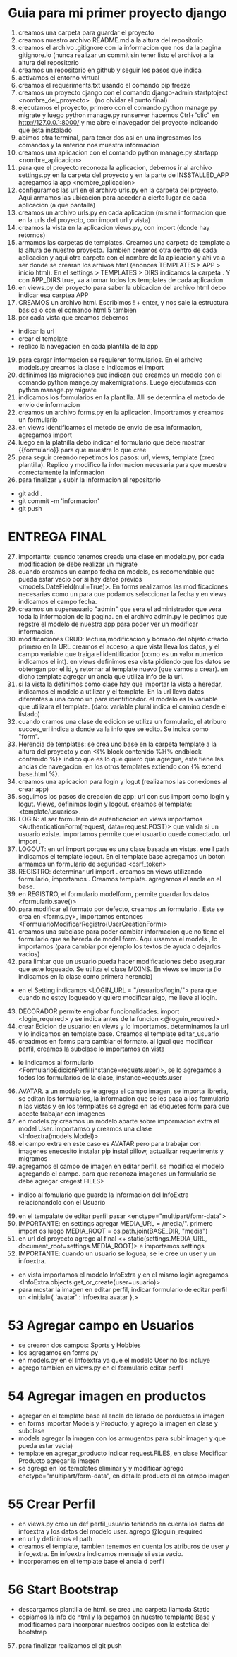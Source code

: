 # Guia para mi primer proyecto django

1. creamos una carpeta para guardar el proyecto
2. creamos nuestro archivo README.md a la altura del repositorio
3. creamos el archivo .gitignore con la informacion que nos da la pagina gitignore.io (nunca realizar un commit sin tener listo el archivo) a la altura del repositorio
4. creamos un repositorio en github y seguir los pasos que indica
5. activamos el entorno virtual
6. creamos el requeriments.txt usando el comando pip freeze
7. creamos un proyecto django con el comando django-admin startptoject <nombre_del_proyecto> . (no olvidar el punto final)
8. ejecutamos el proyecto, primero con el comando python manage.py migrate y luego python manage.py runserver
hacemos Ctrl+"clic" en http://127.0.0.1:8000/ y me abre el navegador del proyecto indicando que esta instalado
9. abimos otra terminal, para tener dos asi en una ingresamos los comandos y la anterior nos muestra informacion
10. creamos una aplicacion con el comando python manage.py startapp <nombre_aplicacion>
11. para que el proyecto reconoza la aplicacion, debemos ir al archivo settings.py en la carpeta del proyecto y en la parte de INSSTALLED_APP agregamos la app <nombre_aplicacion>
12. configuramos las url en el archivo urls.py en la carpeta del proyecto. Aqui armamos las ubicacion para acceder a cierto lugar de cada aplicacion (a que pantalla)
13. creamos un archivo urls.py en cada aplicacion (misma informacion que en la urls del proyecto, con import url y vista)
14. creamos la vista en la aplicacion views.py, con import (donde hay retornos)
15. armamos las carpetas de templates. Creamos una carpeta de template a la altura de nuestro proyecto. Tambien creamos otra dentro de cada aplicacion y aqui otra carpeta con el nombre de la aplicacion y ahi va a ser donde se crearan los arhivos html (enonces TEMPLATES > APP > inicio.html). En el settings > TEMPLATES > DIRS indicamos la carpeta <templates>. Y con APP_DIRS true, va a tomar todos los templates de cada aplicacion
16. en views.py del proyecto para saber la ubicacion del archivo html debo indicar esa carptea APP
17. CREAMOS un archivo html. Escribimos ! +  enter, y nos sale la estructura basica o con el comando html:5 tambien
18. por cada vista que creamos debemos
- indicar la url
- crear el template
- replico la navegacion en cada plantilla de la app
19. para cargar informacion se requieren formularios. En el arhcivo models.py creamos la clase e indicamos el import
20. definimos las migraciones que indican que creamos un modelo con el comando python mange.py makemigrations. Luego ejecutamos con python manage.py migrate
21. indicamos los formularios en la plantilla. Alli se determina el metodo de envio de informacion
22. creamos un archivo forms.py en la aplicacion. Importramos y creamos un formulario
23. en views identificamos el metodo de envio de esa informacion, agregamos import
24. luego en la platnilla debo indicar el formulario que debe mostrar {{formulario}} para que muestre lo que cree
25. para seguir creando repetimos los pasos: url, views, template (creo plantilla). Replico y modifico la informacion necesaria para que muestre correctamente la informacion
26. para finalizar y subir la informacion al repositorio
- git add .
- git commit -m 'informacion'
- git push

# ENTREGA FINAL
27. importante: cuando tenemos creada una clase en modelo.py, por cada modificacion se debe realizar un migrate
28. cuando creamos un campo fecha en models, es recomendable que pueda estar vacio por si hay datos previos <models.DateField(null=True)>. En forms realizamos las modificaciones necesarias como un <wigdet> para que podamos seleccionar la fecha y en views indicamos el campo fecha.
29. creamos un superusuario "admin" <python manage.py createsuperuser> que sera el administrador que vera toda la informacion de la pagina. en el archivo admin.py le pedimos que regstre el modelo de nuestra app para poder ver un modificar informacion.
30. modificaciones CRUD: lectura,modificacion y borrado del objeto creado. primero en la URL creamos el acceso, a que vista lleva los datos, y el campo variable que traiga el identificador (como es un valor numerico indicamos el int). en views definimos esa vista pidiendo que los datos se obtengan por el id, y retornar al template nuevo (que vamos a crear). en dicho template agregar un ancla que utiliza info de la url.
31. si la vista la definimos como clase hay que importar la vista a heredar, indicamos el modelo a utilizar y el template. En la url lleva datos diferentes a una <def>como un <pk> para identificador. el modelo es la variable que utilizara el template. (dato: variable plural indica el camino desde el listado)
32. cuando cramos una clase de edicion se utiliza un formulario, el atriburo succes_url indica a donde va la info que se edito. Se indica como "form".
33. Herencia de templates: se crea uno base en la carpeta template a la altura del proyecto y con <{% block contenido %}{% endblock contenido %}> indico que es lo que quiero que agregue, este tiene las anclas de navegacion. en los otros templates extiendo con {% extend base.html %}.
34. creamos una aplicacion <python manage.py startapp usuarios> para login y logut (realizamos las conexiones al crear app)
35. seguimos los pasos de creacion de app: url con sus import como login y logut. Views, definimos <def> login y <class> logout. creamos el template: <template/usuarios>.
36. LOGIN: al ser formulario de autenticacion en views importamos <AuthenticationForm(request, data=request.POST)> que valida si un usuario existe. importamos <login as django_login> permite que el usuartio quede conectado. url import <login>.
37. LOGOUT: en url import <LogoutView> porque es una clase basada en vistas. ene l path indicamos el template logout. En el template base agregamos un boton armamos un formulario de seguridad <csrf_token>
38. REGISTRO: determinar url import <registro>. creamos en views <def registro> utilizando formulario, importamos <UserCreationForm>. Creamos template. agregamos el ancla en el base.
39. en REGISTRO, el formulario modelform, permite guardar los datos <formulario.save()>
40. para modificar el formato por defecto, creamos un formulario <FormularioModificarRegistro>. Este se crea en <forms.py>, importamos <UserCreationForm> entonces <FormularioModificarRegistro(UserCreationForm)>
41. creamos una subclase <class Meta> para poder cambiar informacion que no tiene el formulario que se hereda de model form. Aqui usamos el models <User>, lo importamos (para cambiar por ejemplo los textos de ayuda o dejarlos vacios)
42. para limitar que un usuario pueda hacer modificaciones debo asegurar que este logueado. Se utiliza el clase MIXINS. En views se importa <LoginRequiredMixin> (lo indicamos en la clase como primera herencia)
* en el Setting indicamos <LOGIN_URL = "/usuarios/login/"> para que cuando no estoy logueado y quiero modificar algo, me lleve al login.
43. DECORADOR permite englobar funcionalidades. import <login_required> y se indica antes de la funcion <@loguin_required>
44. crear Edicion de usuario: en views <UserChangeForm> y lo importamos. determinamos la url y lo indicamos en template base. Creamos el template editar_usuario
45. creadmos <FormularioEdicionPerfil> en forms para cambiar el formato. al igual que modificar perfil, creamos la subclase <class Meta> lo importamos en vista
* le indicamos al formulario <FormularioEdicionPerfil(instance=requets.user)>, se lo agregamos a todos los formularios de la clase, instance=requets.user
46. AVATAR. a un modelo se le agrega el campo imagen, se importa libreria, se editan los formularios, la informacion que se les pasa a los formulario n las vistas y en los termplates se agrega en las etiquetes form para que acepte trabajar con imagenes
47. en models.py creamos un modelo aparte sobre impormacion extra al model User. importamso y creamos una clase <Infoextra(models.Model)>
48. el campo extra en este caso es AVATAR pero para trabajar con imagenes enecesito instalar pip instal pillow, actualizar requeriments y migramos
49. agregamos el campo de imagen en editar perfil, se modifica el modelo agregando el campo. para que reconoza imagenes un formulario se debe agregar <regest.FILES>
* indico al fomulario que guarde la informacion del InfoExtra relacionandolo con el Usuario
49. en el tempalate de editar perfil pasar <enctype="multipart/fomr-data"> 
50. IMPORTANTE: en settings agregar MEDIA_URL = /media/". primero import os luego MEDIA_ROOT = os.path.join(BASE_DIR, "media")
51. en url del proyecto agrego al final <+ static(settings.MEDIA_URL, document_root=settings.MEDIA_ROOT)> e importamos settings
52. IMPORTANTE: cuando un usuario se loguea, se le cree un user y un infoextra.
* en vista importamos el modelo InfoExtra y en el mismo login agregamos <InfoExtra.objects.get_or_create(user=usuario)>
* para mostar la imagen en editar perfil, indicar formulario de editar perfil un <initial={ 'avatar' : infoextra.avatar },>
# 53 Agregar campo en Usuarios
* se crearon dos campos: Sports y Hobbies
* los agregamos en forms.py
* en models.py en el Infoextra ya que el modelo User no los incluye
* agrego tambien en views.py en el formulario editar perfil
# 54 Agregar imagen en productos
* agregar en el template base al ancla de listado de porductos la imagen
* en forms importar Models y Producto, y agrego la imagen en clase y subclase
* models agregar la imagen con los armugentos para subir imagen y que pueda estar vacia)
* template en  agregar_producto indicar request.FILES, en clase Modificar Producto agregar la imagen
* se agrega en los templates eliminar y y modificar agrego enctype="multipart/form-data", en detalle producto el en campo imagen
# 55 Crear Perfil
* en views.py creo un def perfil_usuario teniendo en cuenta los datos de infoextra y los datos del modelo user. agrego @loguin_required
* en url y definimos el path
* creamos el template, tambien tenemos en cuenta los atriburos de user y info_extra. En infoextra indicamos mensaje si esta vacio.
* incorporamos en el template base el ancla d perfil
# 56 Start Bootstrap
* descargamos plantilla de html. se crea una carpeta llamada Static
* copiamos la info de html y la pegamos en nuestro templante Base y modificamos para incorporar nuestros codigos con la estetica del bootstrap
57. para finalizar realizamos el git push